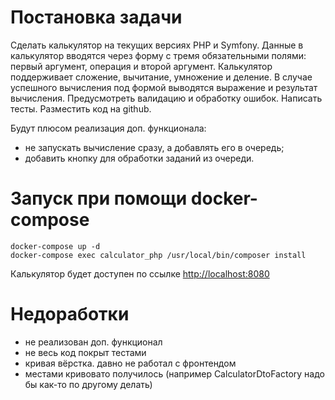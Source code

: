 # Постановка задачи

Сделать калькулятор на текущих версиях PHP и Symfony.
Данные в калькулятор вводятся через форму с тремя обязательными полями: первый аргумент, операция и второй аргумент.
Калькулятор поддерживает сложение, вычитание, умножение и деление.
В случае успешного вычисления под формой выводятся выражение и результат вычисления.
Предусмотреть валидацию и обработку ошибок. 
Написать тесты.
Разместить код на github.

Будут плюсом реализация доп. функционала: 
- не запускать вычисление сразу, а добавлять его в очередь;
- добавить кнопку для обработки заданий из очереди.


# Запуск при помощи docker-compose
```
docker-compose up -d
docker-compose exec calculator_php /usr/local/bin/composer install
```

Калькулятор будет доступен по ссылке [http://localhost:8080](http://localhost:8080)

# Недоработки
* не реализован доп. функционал
* не весь код покрыт тестами 
* кривая вёрстка. давно не работал с фронтендом
* местами кривовато получилось (например CalculatorDtoFactory надо бы как-то по другому делать)

